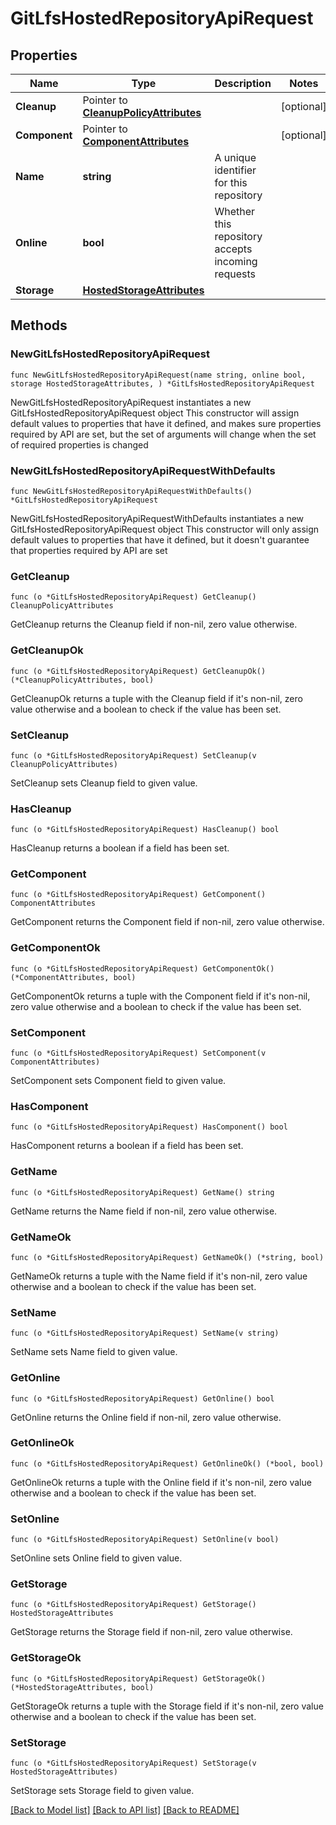 # GitLfsHostedRepositoryApiRequest

## Properties

Name | Type | Description | Notes
------------ | ------------- | ------------- | -------------
**Cleanup** | Pointer to [**CleanupPolicyAttributes**](CleanupPolicyAttributes.md) |  | [optional] 
**Component** | Pointer to [**ComponentAttributes**](ComponentAttributes.md) |  | [optional] 
**Name** | **string** | A unique identifier for this repository | 
**Online** | **bool** | Whether this repository accepts incoming requests | 
**Storage** | [**HostedStorageAttributes**](HostedStorageAttributes.md) |  | 

## Methods

### NewGitLfsHostedRepositoryApiRequest

`func NewGitLfsHostedRepositoryApiRequest(name string, online bool, storage HostedStorageAttributes, ) *GitLfsHostedRepositoryApiRequest`

NewGitLfsHostedRepositoryApiRequest instantiates a new GitLfsHostedRepositoryApiRequest object
This constructor will assign default values to properties that have it defined,
and makes sure properties required by API are set, but the set of arguments
will change when the set of required properties is changed

### NewGitLfsHostedRepositoryApiRequestWithDefaults

`func NewGitLfsHostedRepositoryApiRequestWithDefaults() *GitLfsHostedRepositoryApiRequest`

NewGitLfsHostedRepositoryApiRequestWithDefaults instantiates a new GitLfsHostedRepositoryApiRequest object
This constructor will only assign default values to properties that have it defined,
but it doesn't guarantee that properties required by API are set

### GetCleanup

`func (o *GitLfsHostedRepositoryApiRequest) GetCleanup() CleanupPolicyAttributes`

GetCleanup returns the Cleanup field if non-nil, zero value otherwise.

### GetCleanupOk

`func (o *GitLfsHostedRepositoryApiRequest) GetCleanupOk() (*CleanupPolicyAttributes, bool)`

GetCleanupOk returns a tuple with the Cleanup field if it's non-nil, zero value otherwise
and a boolean to check if the value has been set.

### SetCleanup

`func (o *GitLfsHostedRepositoryApiRequest) SetCleanup(v CleanupPolicyAttributes)`

SetCleanup sets Cleanup field to given value.

### HasCleanup

`func (o *GitLfsHostedRepositoryApiRequest) HasCleanup() bool`

HasCleanup returns a boolean if a field has been set.

### GetComponent

`func (o *GitLfsHostedRepositoryApiRequest) GetComponent() ComponentAttributes`

GetComponent returns the Component field if non-nil, zero value otherwise.

### GetComponentOk

`func (o *GitLfsHostedRepositoryApiRequest) GetComponentOk() (*ComponentAttributes, bool)`

GetComponentOk returns a tuple with the Component field if it's non-nil, zero value otherwise
and a boolean to check if the value has been set.

### SetComponent

`func (o *GitLfsHostedRepositoryApiRequest) SetComponent(v ComponentAttributes)`

SetComponent sets Component field to given value.

### HasComponent

`func (o *GitLfsHostedRepositoryApiRequest) HasComponent() bool`

HasComponent returns a boolean if a field has been set.

### GetName

`func (o *GitLfsHostedRepositoryApiRequest) GetName() string`

GetName returns the Name field if non-nil, zero value otherwise.

### GetNameOk

`func (o *GitLfsHostedRepositoryApiRequest) GetNameOk() (*string, bool)`

GetNameOk returns a tuple with the Name field if it's non-nil, zero value otherwise
and a boolean to check if the value has been set.

### SetName

`func (o *GitLfsHostedRepositoryApiRequest) SetName(v string)`

SetName sets Name field to given value.


### GetOnline

`func (o *GitLfsHostedRepositoryApiRequest) GetOnline() bool`

GetOnline returns the Online field if non-nil, zero value otherwise.

### GetOnlineOk

`func (o *GitLfsHostedRepositoryApiRequest) GetOnlineOk() (*bool, bool)`

GetOnlineOk returns a tuple with the Online field if it's non-nil, zero value otherwise
and a boolean to check if the value has been set.

### SetOnline

`func (o *GitLfsHostedRepositoryApiRequest) SetOnline(v bool)`

SetOnline sets Online field to given value.


### GetStorage

`func (o *GitLfsHostedRepositoryApiRequest) GetStorage() HostedStorageAttributes`

GetStorage returns the Storage field if non-nil, zero value otherwise.

### GetStorageOk

`func (o *GitLfsHostedRepositoryApiRequest) GetStorageOk() (*HostedStorageAttributes, bool)`

GetStorageOk returns a tuple with the Storage field if it's non-nil, zero value otherwise
and a boolean to check if the value has been set.

### SetStorage

`func (o *GitLfsHostedRepositoryApiRequest) SetStorage(v HostedStorageAttributes)`

SetStorage sets Storage field to given value.



[[Back to Model list]](../README.md#documentation-for-models) [[Back to API list]](../README.md#documentation-for-api-endpoints) [[Back to README]](../README.md)


